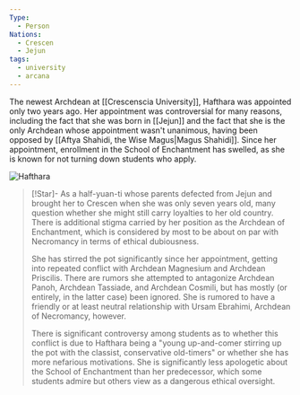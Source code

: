 ```yaml
---
Type:
  - Person
Nations:
  - Crescen
  - Jejun
tags:
  - university
  - arcana
---
```


The newest Archdean at [[Crescenscia University]], Hafthara was appointed only two years ago. Her appointment was controversial for many reasons, including the fact that she was born in [[Jejun]] and the fact that she is the only Archdean whose appointment wasn't unanimous, having been opposed by [[Aftya Shahidi, the Wise Magus|Magus Shahidi]]. Since her appointment, enrollment in the School of Enchantment has swelled, as she is known for not turning down students who apply.

![Hafthara](https://www.worldanvil.com/uploads/images/3f385522a5c7a23af69fcb40289ed62e.png)

> [!Star]- 
> As a half-yuan-ti whose parents defected from Jejun and brought her to Crescen when she was only seven years old, many question whether she might still carry loyalties to her old country. There is additional stigma carried by her position as the Archdean of Enchantment, which is considered by most to be about on par with Necromancy in terms of ethical dubiousness.
> 
> She has stirred the pot significantly since her appointment, getting into repeated conflict with Archdean Magnesium and Archdean Priscilis. There are rumors she attempted to antagonize Archdean Panoh, Archdean Tassiade, and Archdean Cosmili, but has mostly (or entirely, in the latter case) been ignored. She is rumored to have a friendly or at least neutral relationship with Ursam Ebrahimi, Archdean of Necromancy, however.
> 
> There is significant controversy among students as to whether this conflict is due to Hafthara being a "young up-and-comer stirring up the pot with the classist, conservative old-timers" or whether she has more nefarious motivations. She is significantly less apologetic about the School of Enchantment than her predecessor, which some students admire but others view as a dangerous ethical oversight.